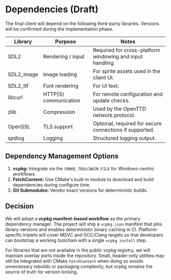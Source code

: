 # Dependencies (Draft)

The final client will depend on the following third-party libraries. Versions will be confirmed during the implementation phase.

| Library | Purpose | Notes |
| --- | --- | --- |
| SDL2 | Rendering / input | Required for cross-platform windowing and input handling. |
| SDL2_image | Image loading | For sprite assets used in the client UI. |
| SDL2_ttf | Font rendering | For UI text. |
| libcurl | HTTP(S) communication | For remote configuration and update checks. |
| zlib | Compression | Used by the OpenTTD network protocol. |
| OpenSSL | TLS support | Optional, required for secure connections if supported. |
| spdlog | Logging | Structured logging output. |

## Dependency Management Options
1. **vcpkg:** Integrate via the `CMAKE_TOOLCHAIN_FILE` for Windows-centric workflows.
2. **FetchContent:** Use CMake's built-in module to download and build dependencies during configure time.
3. **Git Submodules:** Vendor exact versions for deterministic builds.

## Decision
We will adopt a **vcpkg manifest-based workflow** as the primary dependency manager. The
project will ship a `vcpkg.json` manifest that pins library versions and enables
deterministic binary caching in CI. Platform-specific triplets will cover MSVC and
GCC/Clang targets so that developers can bootstrap a working toolchain with a single
`vcpkg install` step.

For libraries that are not available in the public vcpkg registry, we will maintain
overlay ports inside the repository. Small, header-only utilities may still be
integrated with CMake `FetchContent` when doing so avoids unnecessary rebuilds or
packaging complexity, but vcpkg remains the source of truth for version locking.
